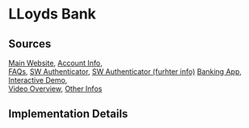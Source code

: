 # LLoyds Bank

## Sources
[Main Website](https://www.lloydsbank.com/personal.asp),	[Account Info](https://www.lloydsbank.com/online-banking/benefits-online-banking.asp?WT.OBLHHUIB),	
[FAQs](https://www.lloydsbank.com/online-banking/help.asp),
[SW Authenticator](https://www.lloydsbank.com/online-banking/mobile-banking/mobile-app.asp),	[SW Authenticator (furhter info)](https://www.lloydsbank.com/online-banking/mobile-banking/faqs.asp)
[Banking App](https://play.google.com/store/apps/details?id=com.grppl.android.shell.CMBlloydsTSB73),	
[Interactive Demo](https://www.lloydsbank.com/online-banking/internet-banking/using-internet-banking/quick-overview.asp),	
[Video Overview](https://www.lloydsbank.com/online-banking/internet-banking/using-internet-banking/quick-overview.asp), 
[Other Infos](https://www.lloydsbank.com/help-guidance/protecting-yourself-from-fraud/banking-online-safely.asp)

## Implementation Details